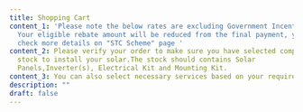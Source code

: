 ```yaml
---
title: Shopping Cart
content_1: 'Please note the below rates are excluding Government Incentives.
  Your eligible rebate amount will be reduced from the final payment, you can
  check more details on "STC Scheme" page '
content_2: Please verify your order to make sure you have selected complete
  stock to install your solar.The stock should contains Solar
  Panels,Inverter(s), Electrical Kit and Mounting Kit.
content_3: You can also select necessary services based on your requirements.
description: ""
draft: false
---
```

